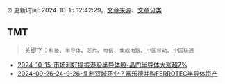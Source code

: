:alarm_clock: 更新时间: 2024-10-15 12:42:29。[文章来源](/README.md)、[文章分类](/TAGS.md)

## TMT


> 关键字：`科技`、`半导体`、`芯片`、`电信`、`集成电路`、`中国移动`、`中国联通`



- [2024-10-15-市场利好提振港股半导体股-晶门半导体大涨超7%](https://www.cls.cn/detail/1825572) 
- [2024-09-26-24-9-26-复制双城药业？富乐德并购FERROTEC半导体资产](https://xueqiu.com/8772786299/305782060) 
